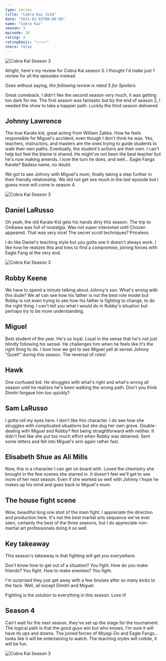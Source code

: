 ```yaml
---
type: series
title: "Cobra Kai 3x10"
date: "2021-01-02T00:00:00"
name: "Cobra Kai"
season: 3
episode: 10
rating: 4
ratingEmoji: "⭐️⭐️⭐️⭐️"
share: false
---
```


![Cobra Kai Season 3](https://cldup.com/s7jZtx5NVv.jpg)

Alright, here's my review for Cobra Kai season 3. I thought I'd make just 1 review for all the episodes instead.

Goes without saying, _the following review is rated S for Spoilers_.

Great comeback. I didn't like the second season very much, it was getting too dark for me. The first season was fantastic but by the end of season 2, I needed the show to take a happier path. Luckily the third season delivered.

## Johnny Lawrence

The true Karate kid, great acting from William Zabka. How he feels responsible for Miguel's accident, even though I don't think he was. Yes, teachers, instructors, and masters are the ones trying to guide students to walk their own paths. Eventually, the student's actions are their own. I can't help but feel the blame is shared. He might've not been the best teacher but he's now making amends. I love the turn he does, and well... Eagle Fangs Karate? Badass name, no doubt.

We got to see Johnny with Miguel's mum, finally taking a step further in their friendly relationship. We did not get see much in the last episode but I guess more will come in season 4.

![Cobra Kai Season 3](https://cldup.com/WAxen9V0Us.jpg)

## Daniel LaRusso

Oh yeah, the old Karate Kid gets his hands dirty this season. The trip to Onikawa was full of nostalgia. Was not super interested until Chozen appeared. That was very nice! The secret scroll techniques? Priceless.

I do like Daniel's teaching style but you gotta see it doesn't always work. I like how he realizes this and tries to find a compromise, joining forces with Eagle Fang at the very end.

![Cobra Kai Season 3](https://cldup.com/6t8LqvC08j.jpg)

## Robby Keene

We have to spend a minute talking about Johnny's son. What's wrong with this dude? We all can see how his father is not the best role model but Robby is not even trying to see how his father is fighting to change, to do the right thing. I can't tell you what I would do in Robby's situation but perhaps try to be more understanding.

## Miguel

Best student of the year. He's so loyal. Loyal in the sense that he's not just blindly following his sensei. He challenges him when he feels like it's the right thing to do. I love how we got to see Miguel yell at sensei Johnny "Quiet!" during this season. The reversal of roles!

## Hawk

One confused kid. He struggles with what's right and what's wrong all season until he realizes he's been walking the wrong path. Don't you think Dimitri forgave him too quickly?

## Sam LaRusso

I gotta roll my eyes here. I don't like this character. I do see how she struggles with complicated situations but she dug her own grave. Double-dealing with Miguel and Robby? Not being straightforward with neither. It didn't feel like she put too much effort when Robby was detained. Sent some letters and fell into Miguel's arm again rather fast.

## Elisabeth Shue as Ali Mills

Now, this is a character I can get on board with. Loved the chemistry she brought in the few scenes she starred in. It doesn't feel we'll get to see more of her next season. Even if she worked so well with Johnny I hope he makes up his mind and goes back to Miguel's mum.

## The house fight scene

Wow, beautiful long one shot of the main fight. I appreciate the direction and production here. It's not the best martial arts sequence we've ever seen, certainly the best of the three seasons, but I do appreciate non-martial art professionals doing it so well.

## Key takeaway

This season's takeaway is that fighting will get you everywhere.

Don't know how to get out of a situation? You fight.
How do you make friends? You fight.
How to make enemies? You fight.

I'm surprised they just get away with a few bruises after so many kicks to the face. Well, all except Dimitri and Miguel.

Fighting is the solution to everything in this season. Love it!

## Season 4

Can't wait for the next season, they've set up the stage for the tournament. The logical path is that the good guys win but who knows, I'm sure it will have its ups and downs. The joined forces of Miyagi-Do and Eagle Fangs... looks like it will be entertaining to watch. The teaching styles will collide, it will be fun.

![Cobra Kai Season 3](https://cldup.com/XqTWjXwC3h.jpg)
